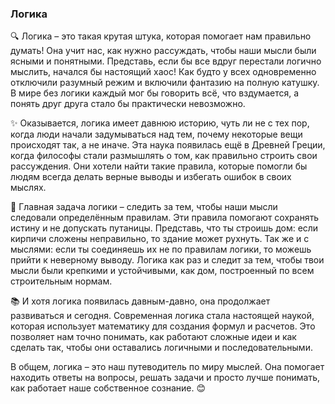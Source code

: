 ### **Логика**

🔍 Логика – это такая крутая штука, которая помогает нам правильно думать! Она учит нас, как нужно рассуждать, чтобы наши мысли были ясными и понятными. Представь, если бы все вдруг перестали логично мыслить, начался бы настоящий хаос! Как будто у всех одновременно отключили разумный режим и включили фантазию на полную катушку. В мире без логики каждый мог бы говорить всё, что вздумается, а понять друг друга стало бы практически невозможно.

✨ Оказывается, логика имеет давнюю историю, чуть ли не с тех пор, когда люди начали задумываться над тем, почему некоторые вещи происходят так, а не иначе. Эта наука появилась ещё в Древней Греции, когда философы стали размышлять о том, как правильно строить свои рассуждения. Они хотели найти такие правила, которые помогли бы людям всегда делать верные выводы и избегать ошибок в своих мыслях.

🧠 Главная задача логики – следить за тем, чтобы наши мысли следовали определённым правилам. Эти правила помогают сохранять истину и не допускать путаницы. Представь, что ты строишь дом: если кирпичи сложены неправильно, то здание может рухнуть. Так же и с мыслями: если ты соединяешь их не по правилам логики, то можешь прийти к неверному выводу. Логика как раз и следит за тем, чтобы твои мысли были крепкими и устойчивыми, как дом, построенный по всем строительным нормам.

📚 И хотя логика появилась давным-давно, она продолжает развиваться и сегодня. Современная логика стала настоящей наукой, которая использует математику для создания формул и расчетов. Это позволяет нам точно понимать, как работают сложные идеи и как сделать так, чтобы они оставались логичными и последовательными.

В общем, логика – это наш путеводитель по миру мыслей. Она помогает находить ответы на вопросы, решать задачи и просто лучше понимать, как работает наше собственное сознание. 😊
